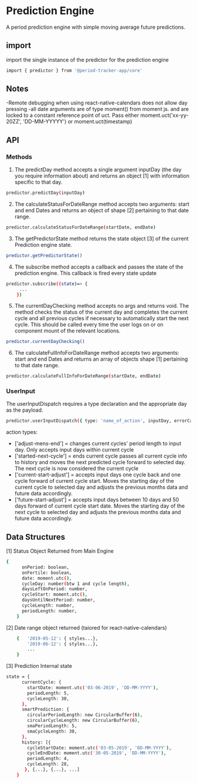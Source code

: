 # Prediction Engine

A period prediction engine with simple moving average future predictions.

## import

import the single instance of the predictor for the prediction engine

```bash
import { predictor } from '@period-tracker-app/core'
```

## Notes

-Remote debugging when using react-native-calendars does not allow day pressing
-all date arguments are of type moment() from moment js. and are locked to a constant reference point of uct. Pass either moment.uct('xx-yy-20ZZ', 'DD-MM-YYYYY') or moment.uct(timestamp)

## API

### Methods

1. The predictDay method accepts a single argument inputDay (the day you require information about) and returns an object [1] with information specific to that day.

```bash
predictor.predictDay(inputDay)
```

2. The calculateStatusForDateRange method accepts two arguments: start and end Dates and returns an object of shape [2] pertaining to that date range.

```bash
predictor.calculateStatusForDateRange(startDate, endDate)
```

3. The getPredictorState method returns the state object [3] of the current Prediction engine state.

```bash
predictor.getPredictorState()
```

4. The subscribe method accepts a callback and passes the state of the prediction engine. This callback is fired every state update

```bash
predictor.subscribe((state)=> {
     ...
    })
```

5. The currentDayChecking method accepts no args and returns void. The method checks the status of the current day and completes the current cycle and all previous cycles if necessary to automatically start the next cycle. This should be called every time the user logs on or on component mount of the relevant locations.

```bash
predictor.currentDayChecking()
```

6. The calculateFullInfoForDateRange method accepts two arguments: start and end Dates and returns an array of objects shape [1] pertaining to that date range.

```bash
predictor.calculateFullInfoForDateRange(startDate, endDate)
```

### UserInput

The userInputDispatch requires a type declaration and the appropriate day as the payload.

```bash
predictor.userInputDispatch({ type: 'name_of_action', inputDay, errorCallBack?: (err)=>null })
```

action types:

- ['adjust-mens-end'] = changes current cycles' period length to input day. Only accepts input days within current cycle
- ['started-next-cycle'] = ends current cycle passes all current cycle info to history and moves the next predicted cycle forward to selected day. The next cycle is now considered the current cycle
- ['current-start-adjust'] = accepts input days one cycle back and one cycle forward of current cycle start. Moves the starting day of the current cycle to selected day and adjusts the previous months data and future data accordingly.
- ['future-start-adjust'] = accepts input days between 10 days and 50 days forward of current cycle start date. Moves the starting day of the next cycle to selected day and adjusts the previous months data and future data accordingly.

## Data Structures

[1] Status Object Returned from Main Engine

```bash
{
      onPeriod: boolean,
      onFertile: boolean,
      date: moment.utc(),
      cycleDay: number(btw 1 and cycle length),
      daysLeftOnPeriod: number,
      cycleStart: moment.utc(),
      daysUntilNextPeriod: number,
      cycleLength: number,
      periodLength: number,
    }
```

[2] Date range object returned (taiored for react-native-calendars)

```bash
    {   '2019-05-12': { styles...},
        '2019-06-12': { styles...},
        ...
    }
```

[3] Prediction Internal state

```bash
state = {
      currentCycle: {
        startDate: moment.utc('03-06-2019', 'DD-MM-YYYY'),
        periodLength: 5,
        cycleLength: 30,
      },
      smartPrediction: {
        circularPeriodLength: new CircularBuffer(6),
        circularCycleLength: new CircularBuffer(6),
        smaPeriodLength: 5,
        smaCycleLength: 30,
      },
      history: [{
        cycleStartDate: moment.utc('03-05-2019', 'DD-MM-YYYY'),
        cycleEndDate: moment.utc('30-05-2019', 'DD-MM-YYYY'),
        periodLength: 4,
        cycleLength: 28,
       }, {...}, {...}, ...]
    }
```
